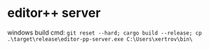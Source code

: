 # editor++ server

windows build cmd: `git reset --hard; cargo build --release; cp .\target\release\editor-pp-server.exe C:\Users\xertrov\bin\`
